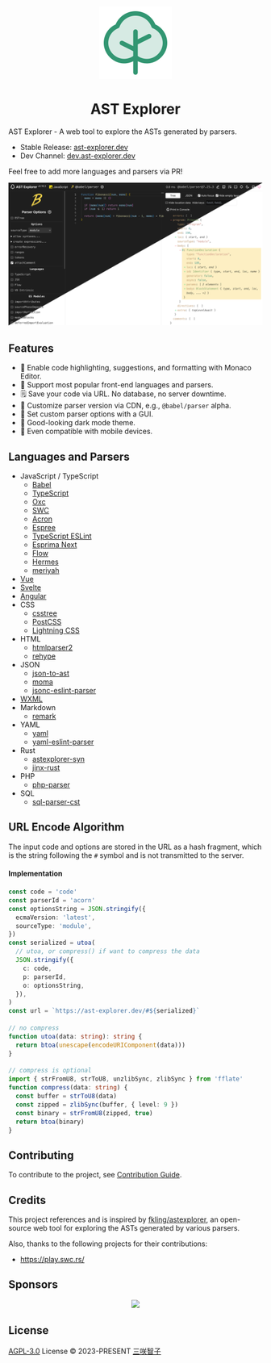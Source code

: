 <div align="center">
  <img src="./public/logo.svg" />
  <h1>AST Explorer</h1>
</div>

AST Explorer - A web tool to explore the ASTs generated by parsers.

- Stable Release: [ast-explorer.dev](https://ast-explorer.dev/)
- Dev Channel: [dev.ast-explorer.dev](https://dev.ast-explorer.dev/)

Feel free to add more languages and parsers via PR!

<div align="center">
  <img alt="Screenshot" src="./.github/screenshot.png" width="800px" />
</div>

## Features

- 🦾 Enable code highlighting, suggestions, and formatting with Monaco Editor.
- 🤩 Support most popular front-end languages and parsers.
- 🗒️ Save your code via URL. No database, no server downtime.
- 🐙 Customize parser version via CDN, e.g., `@babel/parser` alpha.
- 🌈 Set custom parser options with a GUI.
- 🌚 Good-looking dark mode theme.
- 📱 Even compatible with mobile devices.

## Languages and Parsers

- JavaScript / TypeScript
  - [Babel](https://babel.dev/)
  - [TypeScript](https://www.typescriptlang.org/)
  - [Oxc](https://oxc.rs/docs/guide/usage/parser.html)
  - [SWC](https://swc.rs/docs/usage/core#parse)
  - [Acron](https://github.com/acornjs/acorn)
  - [Espree](https://github.com/eslint/espree)
  - [TypeScript ESLint](https://typescript-eslint.io/packages/parser/)
  - [Esprima Next](https://github.com/node-projects/esprima-next)
  - [Flow](https://github.com/facebook/flow/tree/main/packages/flow-parser)
  - [Hermes](https://github.com/facebook/hermes)
  - [meriyah](https://github.com/meriyah/meriyah)
- [Vue](https://vuejs.org/)
- [Svelte](https://svelte.dev/)
- [Angular](https://angular.dev/)
- CSS
  - [csstree](https://github.com/csstree/csstree)
  - [PostCSS](https://postcss.org/)
  - [Lightning CSS](https://lightningcss.dev/)
- HTML
  - [htmlparser2](https://feedic.com/htmlparser2/)
  - [rehype](https://github.com/rehypejs/rehype)
- JSON
  - [json-to-ast](https://github.com/vtrushin/json-to-ast)
  - [moma](https://www.npmjs.com/package/@humanwhocodes/momoa)
  - [jsonc-eslint-parser](https://www.npmjs.com/package/jsonc-eslint-parser)
- [WXML](https://github.com/wxmlfile/wxml-parser)
- Markdown
  - [remark](https://github.com/remarkjs/remark)
- YAML
  - [yaml](https://eemeli.org/yaml/)
  - [yaml-eslint-parser](https://www.npmjs.com/package/yaml-eslint-parser)
- Rust
  - [astexplorer-syn](https://www.npmjs.com/package/astexplorer-syn)
  - [jinx-rust](https://www.npmjs.com/package/jinx-rust)
- PHP
  - [php-parser](https://www.npmjs.com/package/php-parser)
- SQL
  - [sql-parser-cst](https://github.com/nene/sql-parser-cst)

## URL Encode Algorithm

The input code and options are stored in the URL as a hash fragment,
which is the string following the `#` symbol
and is not transmitted to the server.

#### Implementation

```ts
const code = 'code'
const parserId = 'acorn'
const optionsString = JSON.stringify({
  ecmaVersion: 'latest',
  sourceType: 'module',
})
const serialized = utoa(
  // utoa, or compress() if want to compress the data
  JSON.stringify({
    c: code,
    p: parserId,
    o: optionsString,
  }),
)
const url = `https://ast-explorer.dev/#${serialized}`

// no compress
function utoa(data: string): string {
  return btoa(unescape(encodeURIComponent(data)))
}

// compress is optional
import { strFromU8, strToU8, unzlibSync, zlibSync } from 'fflate'
function compress(data: string) {
  const buffer = strToU8(data)
  const zipped = zlibSync(buffer, { level: 9 })
  const binary = strFromU8(zipped, true)
  return btoa(binary)
}
```

## Contributing

To contribute to the project, see [Contribution Guide](https://github.com/sxzz/contribute).

## Credits

This project references and is inspired by [fkling/astexplorer](https://github.com/fkling/astexplorer), an open-source web tool for exploring the ASTs generated by various parsers.

Also, thanks to the following projects for their contributions:

- https://play.swc.rs/

## Sponsors

<p align="center">
  <a href="https://cdn.jsdelivr.net/gh/sxzz/sponsors/sponsors.svg">
    <img src='https://cdn.jsdelivr.net/gh/sxzz/sponsors/sponsors.svg'/>
  </a>
</p>

## License

[AGPL-3.0](./LICENSE) License © 2023-PRESENT [三咲智子](https://github.com/sxzz)
